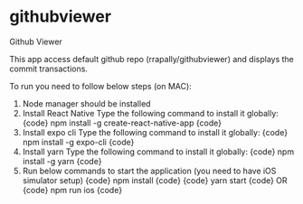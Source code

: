 # githubviewer
Github Viewer

This app access default github repo (rrapally/githubviewer) and displays the commit transactions.

To run you need to follow below steps (on MAC):

1. Node manager should be installed
2. Install React Native 
    Type the following command to install it globally:
    {code}
    npm install -g create-react-native-app 
    {code}
3. Install expo cli
    Type the following command to install it globally:
    {code}
    npm install -g expo-cli 
    {code}
4. Install yarn
    Type the following command to install it globally:
    {code}
    npm install -g yarn 
    {code}
5. Run below commands to start the application (you need to have iOS simulator setup)
    {code}
    npm install
    {code}
    {code}
    yarn start 
    {code}
    OR
    {code}
    npm run ios
    {code}
    
